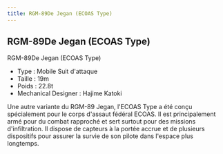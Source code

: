 ```yaml
---
title: RGM-89De Jegan (ECOAS Type)
---
```


RGM-89De Jegan (ECOAS Type)
---------------------------




RGM-89De Jegan (ECOAS Type)   
  
- Type : Mobile Suit d'attaque  
- Taille : 19m  
- Poids : 22.8t  
- Mechanical Designer : Hajime Katoki  
  
Une autre variante du RGM-89 Jegan, l'ECOAS Type a été conçu spécialement pour le corps d'assaut fédéral ECOAS. Il est principalement armé pour du combat rapproché et sert surtout pour des missions d'infiltration. Il dispose de capteurs à la portée accrue et de plusieurs dispositifs pour assurer la survie de son pilote dans l'espace plus longtemps.

